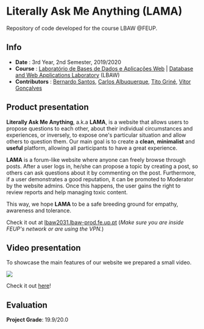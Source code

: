 # **Literally Ask Me Anything (LAMA)** 
Repository of code developed for the course LBAW @FEUP.

## Info
* **Date** : 3rd Year, 2nd Semester, 2019/2020
* **Course** : [Laboratório de Bases de Dados e Aplicações Web](https://sigarra.up.pt/feup/pt/ucurr_geral.ficha_uc_view?pv_ocorrencia_id=436452) | [Database and Web Applications Laboratory](https://sigarra.up.pt/feup/en/UCURR_GERAL.FICHA_UC_VIEW?pv_ocorrencia_id=436452) (LBAW)
* **Contributors** : [Bernardo Santos](https://github.com/bernas670), [Carlos Albuquerque](https://github.com/CajoAlbuquerque), [Tito Griné](https://github.com/TitoGrine), [Vítor Gonçalves](https://github.com/vitorhugo13)

## Product presentation

**Literally Ask Me Anything**, a.k.a **LAMA**, is a website that allows users to propose questions to each other, about their individual circumstances and experiences, or inversely, to expose one's particular situation and allow others to question them. Our main goal is to create a **clean**, **minimalist** and **useful** platform, allowing all participants to have a great experience.

**LAMA** is a forum-like website where anyone can freely browse through posts. After a user logs in, he/she can propose a topic by creating a post, so others can ask questions about it by commenting on the post. Furthermore, if a user demonstrates a good reputation, it can be promoted to Moderator by the website admins. Once this happens, the user gains the right to review reports and help managing toxic content.

This way, we hope **LAMA** to be a safe breeding ground for empathy, awareness and tolerance.

Check it out at [lbaw2031.lbaw-prod.fe.up.pt](http://lbaw2031.lbaw-prod.fe.up.pt) (*Make sure you are inside FEUP's network or are using the VPN.*)

## Video presentation

To showcase the main features of our website we prepared a small video.

[![](https://i.imgur.com/L4SpHwK.png)](https://drive.google.com/open?id=1RLNnCNr-o4D9vPGQk9I5WxAA9jwIdsi6)

Check it out [here](https://drive.google.com/file/d/1qJ0SwHxlALmuDcetr_UTEFXNzWOhis3t/view?usp=sharing)!

## Evaluation
**Project Grade**: 19.9/20.0
